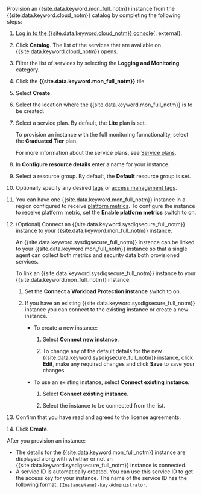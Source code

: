 Provision an {{site.data.keyword.mon_full_notm}} instance from the {{site.data.keyword.cloud_notm}} catalog by completing the following steps:

1. [Log in to the {{site.data.keyword.cloud_notm}} console](https://cloud.ibm.com/login){: external}.

2. Click **Catalog**. The list of the services that are available on {{site.data.keyword.cloud_notm}} opens.

3. Filter the list of services by selecting the **Logging and Monitoring** category.

4. Click the **{{site.data.keyword.mon_full_notm}}** tile.

5. Select **Create**.

6. Select the location where the {{site.data.keyword.mon_full_notm}} is to be created.

7. Select a service plan. By default, the **Lite** plan is set.

    To provision an instance with the full monitoring funnctionality, select the **Graduated Tier** plan.

    For more information about the service plans, see [Service plans](/docs/monitoring?topic=monitoring-pricing_plans#pricing_plans).

8. In **Configure resource details** enter a name for your instance.

9. Select a resource group. By default, the **Default** resource group is set.

10. Optionally specify any desired [tags](/docs/account?topic=account-tag&interface=ui) or [access management tags](/docs/account?topic=account-access-tags-tutorial).

11. You can have one {{site.data.keyword.mon_full_notm}} instance in a region configured to receive [platform metrics](/docs/monitoring?topic=monitoring-platform_metrics_enabling). To configure the instance to receive platform metric, set the **Enable platform metrics** switch to on.

12. (Optional) Connect an {{site.data.keyword.sysdigsecure_full_notm}} instance to your {{site.data.keyword.mon_full_notm}} instance.

    An {{site.data.keyword.sysdigsecure_full_notm}} instance can be linked to your {{site.data.keyword.mon_full_notm}} instance so that a single agent can collect both metrics and security data both provisioned services.

    To link an {{site.data.keyword.sysdigsecure_full_notm}} instance to your {{site.data.keyword.mon_full_notm}} instance:

    1. Set the **Connect a Workload Protection instance** switch to on.

    2. If you have an existing {{site.data.keyword.sysdigsecure_full_notm}} instance you can connect to the existing instance or create a new instance.

       * To create a new instance:

          1. Select **Connect new instance**.

          2. To change any of the default details for the new {{site.data.keyword.sysdigsecure_full_notm}} instance, click **Edit**, make any required changes and click **Save** to save your changes.

       * To use an existing instance, select **Connect existing instance**.

          1. Select **Connect existing instance**.

          2. Select the instance to be connected from the list.

13. Confirm that you have read and agreed to the license agreements.

14. Click **Create**.

After you provision an instance:

* The details for the {{site.data.keyword.mon_full_notm}} instance are displayed along with whether or not an {{site.data.keyword.sysdigsecure_full_notm}} instance is connected.
* A service ID is automatically created. You can use this service ID to get the access key for your instance. The name of the service ID has the following format: `{InstanceName}-key-Administrator`.
